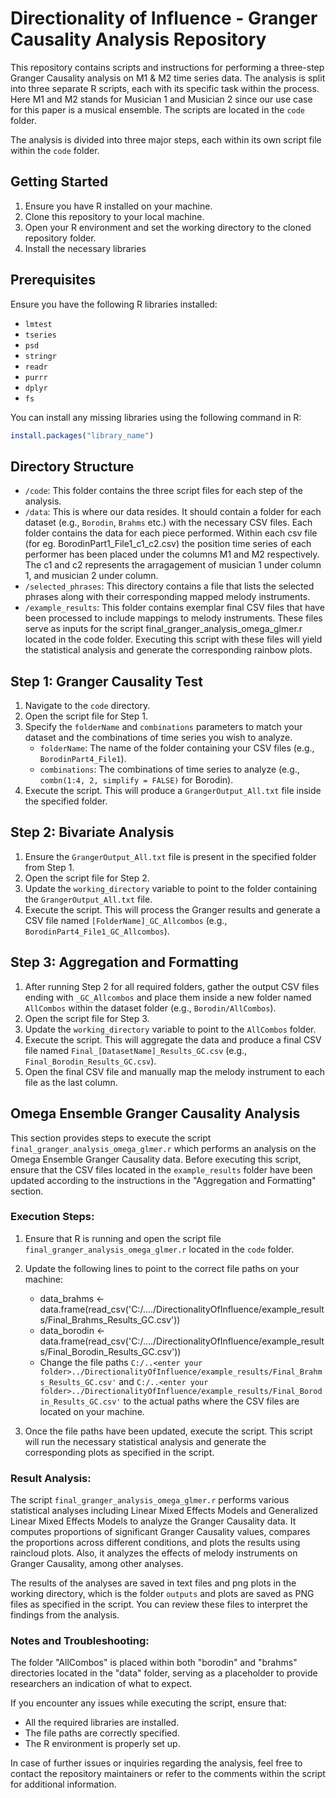 # Directionality of Influence - Granger Causality Analysis Repository

This repository contains scripts and instructions for performing a three-step Granger Causality analysis on M1 & M2 time series data. The analysis is split into three separate R scripts, each with its specific task within the process. Here M1 and M2 stands for Musician 1 and Musician 2 since our use case for this paper is a musical ensemble. The scripts are located in the `code` folder.

The analysis is divided into three major steps, each within its own script file within the `code` folder.

## Getting Started

1. Ensure you have R installed on your machine.
2. Clone this repository to your local machine.
3. Open your R environment and set the working directory to the cloned repository folder.
4. Install the necessary libraries

## Prerequisites

Ensure you have the following R libraries installed:
- `lmtest`
- `tseries`
- `psd`
- `stringr`
- `readr`
- `purrr`
- `dplyr`
- `fs`

You can install any missing libraries using the following command in R:

```r
install.packages("library_name")
```

## Directory Structure

- `/code`: This folder contains the three script files for each step of the analysis.
- `/data`: This is where our data resides. It should contain a folder for each dataset (e.g., `Borodin`, `Brahms` etc.) with the necessary CSV files. Each folder contains the data for each piece performed. Within each csv file (for eg. BorodinPart1_File1_c1_c2.csv) the position time series of each performer has been placed under the columns M1 and M2 respectively. The c1 and c2 represents the arragagement of musician 1 under column 1, and musician 2 under column.
- `/selected_phrases`: This directory contains a file that lists the selected phrases along with their corresponding mapped melody instruments.
- `/example_results`: This folder contains exemplar final CSV files that have been processed to include mappings to melody instruments. These files serve as inputs for the script final_granger_analysis_omega_glmer.r located in the code folder. Executing this script with these files will yield the statistical analysis and generate the corresponding rainbow plots.

## Step 1: Granger Causality Test

1. Navigate to the `code` directory.
2. Open the script file for Step 1.
3. Specify the `folderName` and `combinations` parameters to match your dataset and the combinations of time series you wish to analyze.
   - `folderName`: The name of the folder containing your CSV files (e.g., `BorodinPart4_File1`).
   - `combinations`: The combinations of time series to analyze (e.g., `combn(1:4, 2, simplify = FALSE)` for Borodin).
4. Execute the script. This will produce a `GrangerOutput_All.txt` file inside the specified folder.

## Step 2: Bivariate Analysis

1. Ensure the `GrangerOutput_All.txt` file is present in the specified folder from Step 1.
2. Open the script file for Step 2.
3. Update the `working_directory` variable to point to the folder containing the `GrangerOutput_All.txt` file.
4. Execute the script. This will process the Granger results and generate a CSV file named `[FolderName]_GC_Allcombos` (e.g., `BorodinPart4_File1_GC_Allcombos`).

## Step 3: Aggregation and Formatting

1. After running Step 2 for all required folders, gather the output CSV files ending with `_GC_Allcombos` and place them inside a new folder named `AllCombos` within the dataset folder (e.g., `Borodin/AllCombos`).
2. Open the script file for Step 3.
3. Update the `working_directory` variable to point to the `AllCombos` folder.
4. Execute the script. This will aggregate the data and produce a final CSV file named `Final_[DatasetName]_Results_GC.csv` (e.g., `Final_Borodin_Results_GC.csv`).
5. Open the final CSV file and manually map the melody instrument to each file as the last column.


## Omega Ensemble Granger Causality Analysis

This section provides steps to execute the script `final_granger_analysis_omega_glmer.r` which performs an analysis on the Omega Ensemble Granger Causality data. Before executing this script, ensure that the CSV files located in the `example_results` folder have been updated according to the instructions in the "Aggregation and Formatting" section.

### Execution Steps:

1. Ensure that R is running and open the script file `final_granger_analysis_omega_glmer.r` located in the `code` folder.
2. Update the following lines to point to the correct file paths on your machine:
   
   - data_brahms <- data.frame(read_csv('C:/..<enter your folder>../DirectionalityOfInfluence/example_results/Final_Brahms_Results_GC.csv'))
   - data_borodin <- data.frame(read_csv('C:/..<enter your folder>../DirectionalityOfInfluence/example_results/Final_Borodin_Results_GC.csv'))
   - Change the file paths `C:/..<enter your folder>../DirectionalityOfInfluence/example_results/Final_Brahms_Results_GC.csv'` and `C:/..<enter your folder>../DirectionalityOfInfluence/example_results/Final_Borodin_Results_GC.csv'` to the actual paths where the CSV files are located on your machine.
3. Once the file paths have been updated, execute the script. This script will run the necessary statistical analysis and generate the corresponding plots as specified in the script.

### Result Analysis:

The script `final_granger_analysis_omega_glmer.r` performs various statistical analyses including Linear Mixed Effects Models and Generalized Linear Mixed Effects Models to analyze the Granger Causality data. It computes proportions of significant Granger Causality values, compares the proportions across different conditions, and plots the results using raincloud plots. Also, it analyzes the effects of melody instruments on Granger Causality, among other analyses.

The results of the analyses are saved in text files and png plots in the working directory, which is the folder `outputs` and plots are saved as PNG files as specified in the script. You can review these files to interpret the findings from the analysis.

### Notes and Troubleshooting:

The folder "AllCombos" is placed within both "borodin" and "brahms" directories located in the "data" folder, serving as a placeholder to provide researchers an indication of what to expect.

If you encounter any issues while executing the script, ensure that:
- All the required libraries are installed.
- The file paths are correctly specified.
- The R environment is properly set up.

In case of further issues or inquiries regarding the analysis, feel free to contact the repository maintainers or refer to the comments within the script for additional information.